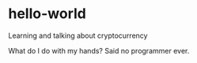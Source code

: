 # hello-world
Learning and talking about cryptocurrency 

What do I do with my hands? Said no programmer ever.
